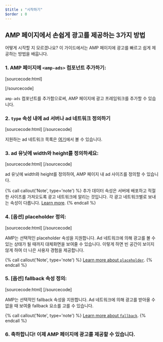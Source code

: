 ```yaml
---
$title : "시작하기"
$order : 0
---
```


## AMP 페이지에서 손쉽게 광고를 제공하는 3가지 방법

어떻게 시작할 지 모르겠나요? 이 가이드에서는 AMP 페이지에 광고를 빠르고 쉽게 제공하는 방법을 배웁니다.

### 1. AMP 페이지에 `<amp-ads>` 컴포넌트 추가하기:

[sourcecode:html]
<script async custom-element="amp-ad" src="https://cdn.ampproject.org/v0/amp-ad-0.1.js"></script>
[/sourcecode]

`amp-ads` 컴포넌트를 추가함으로써, AMP 페이지에 광고 프레임워크를 추가할 수 있습니다.

### 2. `type` 속성 내에 ad 서버나 ad 네트워크 정의하기

[sourcecode:html]
<amp-ad
      type="a9">
  </amp-ad>
[/sourcecode]

지원하는 ad 네트워크 목록은 [여기](/ko/docs/ads_analytics/ads_vendors.html)에서 볼 수 있습니다.

### 3. ad 유닛에 width와 height를 정의하세요:

[sourcecode:html]
<amp-ad width="300"
      height="250"
      type="a9"
      data-aax_size="300x250"
      data-aax_pubname="test123"
      data-aax_src="302">
  </amp-ad>
[/sourcecode]

ad 유닛에 width와 height를 정의하여, AMP 페이지 내 ad 사이즈를 정의할 수 있습니다.

{% call callout('Note', type='note') %}
추가 데이터 속성은 서버에 배포하고 적절한 사이즈를 가져오도록 광고 네트워크에 알리는 것입니다. 각 광고 네트워크별로 보내는 속성이 다릅니다. [Learn more](/ko/docs/ads_analytics/ads_vendors.html).
{% endcall %}

### 4. [옵션] placeholder 정의:

[sourcecode:html]
 <amp-ad width="300"
      height="200"
      type="doubleclick"
      data-slot="/4119129/doesnt-exist">
    <amp-img placeholder src="placeholder-image.jpg"></amp-img>
  </amp-ad>
[/sourcecode]

AMP는 선택적인 placeholder 속성을 지원합니다. 
Ad 네트워크에 의해 광고를 볼 수 있는 상태가 될 때까지 대체화면을 보여줄 수 있습니다. 이렇게 하면 빈 공간이 보이지 않게 하여 더 나은 사용자 경험을 제공합니다.

{% call callout('Note', type='note') %}
[Learn more about `placeholder`](/docs/guides/responsive/placeholders#placeholders).
{% endcall %}

### 5. [옵션] fallback 속성 정의:

[sourcecode:html]
<amp-ad width="300"
      height="200"
      type="doubleclick"
      data-slot="/4119129/doesnt-exist">
    <amp-img fallback src="fallback-image.jpg"></amp-img>
  </amp-ad>
[/sourcecode]

AMP는 선택적인 fallback 속성을 지원합니다.
Ad 네트워크에 의해 광고를 받아올 수 없을 때 보여줄 fallback 요소를 고를 수 있습니다.

{% call callout('Note', type='note') %}
[Learn more about `fallback`](/docs/guides/responsive/placeholders#fallbacks).
{% endcall %}

### 6. 축하합니다! 이제 AMP 페이지에 광고를 제공할 수 있습니다.
